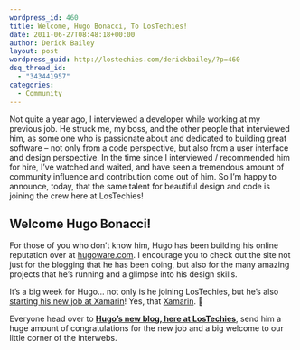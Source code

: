 ```yaml
---
wordpress_id: 460
title: Welcome, Hugo Bonacci, To LosTechies!
date: 2011-06-27T08:48:18+00:00
author: Derick Bailey
layout: post
wordpress_guid: http://lostechies.com/derickbailey/?p=460
dsq_thread_id:
  - "343441957"
categories:
  - Community
---
```

Not quite a year ago, I interviewed a developer while working at my previous job. He struck me, my boss, and the other people that interviewed him, as some one who is passionate about and dedicated to building great software &#8211; not only from a code perspective, but also from a user interface and design perspective. In the time since I interviewed / recommended him for hire, I&#8217;ve watched and waited, and have seen a tremendous amount of community influence and contribution come out of him. So I&#8217;m happy to announce, today, that the same talent for beautiful design and code is joining the crew here at LosTechies!

## Welcome Hugo Bonacci!

For those of you who don&#8217;t know him, Hugo has been building his online reputation over at [hugoware.com](http://hugoware.com). I encourage you to check out the site not just for the blogging that he has been doing, but also for the many amazing projects that he&#8217;s running and a glimpse into his design skills.

It&#8217;s a big week for Hugo&#8230; not only is he joining LosTechies, but he&#8217;s also [starting his new job at Xamarin](http://hugoware.com/blog/joining-xamarin)! Yes, that [Xamarin](http://xamarin.com/). 🙂

Everyone head over to [**Hugo&#8217;s new blog, here at LosTechies**](http://lostechies.com/hugobonacci/), send him a huge amount of congratulations for the new job and a big welcome to our little corner of the interwebs.
